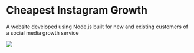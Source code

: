 # Cheapest Instagram Growth

A website developed using Node.js built for new and existing customers of a social media growth service

![](demo.gif)
